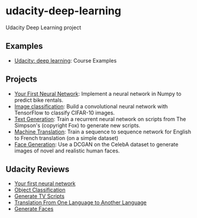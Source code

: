 # udacity-deep-learning

Udacity Deep Learning project

## Examples

- [Udacity: deep learning](https://github.com/PoBlue/deep-learning): Course Examples

## Projects

* [Your First Neural Network](https://github.com/PoBlue/udacity-deep-learning/tree/master/first-neural-network): Implement a neural network in Numpy to predict bike rentals.
* [Image classification](https://github.com/PoBlue/udacity-deep-learning/tree/master/image-classification): Build a convolutional neural network with TensorFlow to classify CIFAR-10 images.
* [Text Generation](https://github.com/PoBlue/udacity-deep-learning/tree/master/tv-script-generation): Train a recurrent neural network on scripts from The Simpson's (copyright Fox) to generate new scripts.
* [Machine Translation](https://github.com/PoBlue/udacity-deep-learning/tree/master/language-translation): Train a sequence to sequence network for English to French translation (on a simple dataset)
* [Face Generation](https://github.com/PoBlue/udacity-deep-learning/tree/master/face_generation): Use a DCGAN on the CelebA dataset to generate images of novel and realistic human faces.

## Udacity Reviews
- [Your first neural network](https://review.udacity.com/#!/reviews/350811)
- [Object Classification](https://review.udacity.com/#!/reviews/539548)
- [Generate TV Scripts](https://review.udacity.com/#!/reviews/549667)
- [Translation From One Language to Another Language](https://review.udacity.com/#!/reviews/623303)
- [Generate Faces](https://review.udacity.com/#!/reviews/626734)
